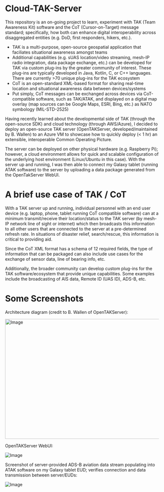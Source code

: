 # Cloud-TAK-Server

This repository is an on-going project to learn, experiment with TAK (Team Awareness Kit) software and the CoT (Cursor-on-Target) message standard; specifically, how both can enhance digital interoperability across disaggregated entities (e.g. DoD, first responders, hikers, etc.). 

* TAK is a multi-purpose, open-source geospatial application that faciliates situational awareness amongst teams
* Additional capabilities (e.g. sUAS location/video streaming, mesh-IP radio integration, data package exchange, etc.) can be developed for TAK via custom plug-ins by the greater community of interest. These plug-ins are typically developed in Java, Kotlin, C, or C++ languages. There are currently >70 unique plug-ins for the TAK ecosystem 
* CoT is an open-standard XML-based format for sharing real-time location and situational awareness data between devices/systems
* Put simply, CoT messages can be exchanged across devices via CoT-compatible software, such as TAK/ATAK, and displayed on a digital map overlay (map sources can be Google Maps, ESRI, Bing, etc.) as NATO symbology (MIL-STD-2525)

Having recently learned about the developmental side of TAK (through the open-source SDK) and cloud technology (through AWS/Azure), I decided to deploy an open-source TAK server (OpenTAKServer, developed/maintained by B. Wallen) to an Azure VM to showcase how to quickly deploy (< 1 hr) an extensible, interoperable Common Operating Picture. 

The server can be deployed on other physical hardware (e.g. Raspberry Pi); however, a cloud environment allows for quick and scalable configuration of the underlying host environment (Linux/Ubuntu in this case). With the server up and running, I was then able to connect my Galaxy tablet (running ATAK software) to the server by uploading a data package generated from the OpenTakServer WebUI. 

# A brief use case of TAK / CoT

With a TAK server up and running, individual personnel with an end user device (e.g. laptop, phone, tablet running CoT compatible software) can at a minimum transmit/receive their location/status to the TAK server (by mesh-IP network line of sight or internet) which then broadcasts this information to all other users that are connected to the server at a pre-determined refresh rate. In situations of disaster relief, search/rescue, this information is critical to providing aid.

Since the CoT XML format has a schema of 12 required fields, the type of information that can be packaged can also include use cases for the exchange of sensor data, line of bearing info, etc. 

Additionally, the broader community can develop custom plug-ins for the TAK software/ecosystem that provide unique capabilities. Some examples include the broadcasting of AIS data, Remote ID (UAS ID), ADS-B, etc.

# Some Screenshots

Architecture diagram (credit to B. Wallen of OpenTAKServer):

<img width="628" height="393" alt="Image" src="https://github.com/user-attachments/assets/5cf17d54-ac87-4d13-b23d-f9eebe2d0882" />


OpenTAKServer WebUI:

![Image](https://github.com/user-attachments/assets/363f481d-eb7a-4385-b74e-4ebf5753d32f)


Screenshot of server-provided ADS-B aviation data stream populating into ATAK software on my Galaxy tablet EUD; verifies connection and data transmission between server/EUDs:

![Image](https://github.com/user-attachments/assets/05dbae8a-51e0-4da9-ac43-e28c40b84d76)



